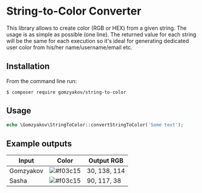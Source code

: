# String-to-Color Converter

This library allows to create color (RGB or HEX) from a given string. The usage is as simple as possible (one line). The returned value for each string will be the same for each execution so it's ideal for generating dedicated user color from his/her name/username/email etc.

## Installation

From the command line run:

```
$ composer require gomzyakov/string-to-color
```

## Usage

```php
echo \Gomzyakov\StringToColor::convertStringToColor('Some text');
```

## Example outputs

| Input     | Color                                                    | Output RGB   |
|-----------|----------------------------------------------------------|--------------|
| Gomzyakov | ![#f03c15](https://placehold.it/12/1E8A72/000000?text=+) | 30, 138, 114 |
| Sasha     | ![#f03c15](https://placehold.it/12/AA4F2D/000000?text=+) | 90, 117, 38  |
